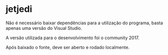 # jetjedi

Não é necessário baixar dependências para a utilização do programa, basta apenas uma versão do Visual Studio.

A versão utilizada para o desenvolvimento foi o community 2017.

Após baixado o fonte, deve ser aberto e rodado localmente.
